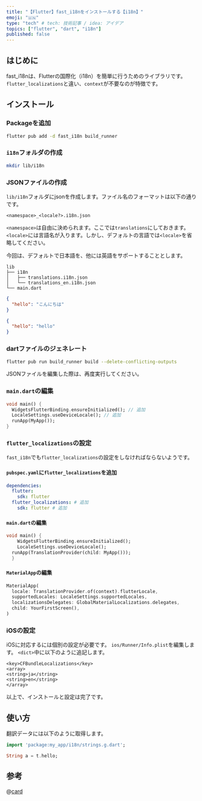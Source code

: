 ```yaml
---
title: "【Flutter】fast_i18nをインストールする【i18n】"
emoji: "🇺🇳"
type: "tech" # tech: 技術記事 / idea: アイデア
topics: ["flutter", "dart", "i18n"]
published: false
---
```


## はじめに

fast_i18nは、Flutterの国際化（i18n）を簡単に行うためのライブラリです。`flutter_localizations`と違い、`context`が不要なのが特徴です。

## インストール

### Packageを追加

```bash
flutter pub add -d fast_i18n build_runner
```

### `i18n`フォルダの作成

```bash
mkdir lib/i18n
```

### JSONファイルの作成

`lib/i18n`フォルダにjsonを作成します。ファイル名のフォーマットは以下の通りです。

```plane
<namespace>_<locale?>.i18n.json
```

`<namespace>`は自由に決められます。ここでは`translations`にしておきます。
`<locale>`には言語名が入ります。しかし、デフォルトの言語では`<locale>`を省略してください。

今回は、デフォルトで日本語を、他には英語をサポートすることとします。

```plane
lib
├── i18n
│   ├── translations.i18n.json
│   └── translations_en.i18n.json
└── main.dart
```

```json:translations.i18n.json
{
  "hello": "こんにちは"
}
```

```json:translations_en.i18n.json
{
  "hello": "hello"
}
```

### dartファイルのジェネレート

```bash
flutter pub run build_runner build --delete-conflicting-outputs
```

JSONファイルを編集した際は、再度実行してください。

### `main.dart`の編集

```dart:main.dart
void main() {
  WidgetsFlutterBinding.ensureInitialized(); // 追加
  LocaleSettings.useDeviceLocale(); // 追加
  runApp(MyApp());
}    
```

### `flutter_localizations`の設定

`fast_i18n`でも`flutter_localizations`の設定をしなければならないようです。

#### `pubspec.yaml`に`flutter_localizations`を追加

```yaml:pubspec.yaml
dependencies:
  flutter:
    sdk: flutter
  flutter_localizations: # 追加
    sdk: flutter # 追加
```

#### `main.dart`の編集

```dart:main.dart
void main() {
    WidgetsFlutterBinding.ensureInitialized();
    LocaleSettings.useDeviceLocale();
  runApp(TranslationProvider(child: MyApp()));
  }
```

#### `MaterialApp`の編集

```dart:main.dart
MaterialApp(
  locale: TranslationProvider.of(context).flutterLocale,
  supportedLocales: LocaleSettings.supportedLocales,
  localizationsDelegates: GlobalMaterialLocalizations.delegates,
  child: YourFirstScreen(),
)
```

### iOSの設定

iOSに対応するには個別の設定が必要です。
`ios/Runner/Info.plist`を編集します。
`<dict>`中に以下のように追記します。

```xml:ios/Runner/Info.plist
<key>CFBundleLocalizations</key>
<array>
<string>ja</string>
<string>en</string>
</array>
```

以上で、インストールと設定は完了です。

## 使い方

翻訳データには以下のように取得します。

```dart
import 'package:my_app/i18n/strings.g.dart';

String a = t.hello;
```

## 参考

@[card](https://pub.dev/documentation/fast_i18n/latest/)
